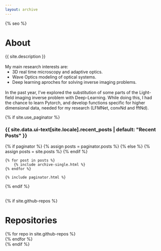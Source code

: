 ```yaml
---
layout: archive
---
```

{% seo %}

<h1 class="page__title" itemprop="headline">About</h1>
<article class="text__description">
    {{ site.description }}
    <br>
    <br>
    My main research interests are:
    <ul style="margin-top: 0; margin-bottom: 0;">    
        <li style="margin-top: 0; margin-bottom: 0;">3D real time microscopy and adaptive optics.</li>
        <li style="margin-top: 0; margin-bottom: 0;">Wave Optics modeling of optical systems.</li>
        <li style="margin-top: 0; margin-bottom: 0;">Deep learning aproches for solving inverse imaging problems.</li>
    </ul>
    <br>
    In the past year, I've explored the substitution of some parts of the Light-field imaging inverse problem with Deep-Learning. While doing this, I had the chance to learn Pytorch, and develop functions specific for higher dimensional data, needed for my research (LFMNet, convNd and fftNd).
</article>
  
{% if site.use_paginator %}
    <h3 class="archive__subtitle">{{ site.data.ui-text[site.locale].recent_posts | default: "Recent Posts" }}</h3>
    {% if paginator %}
        {% assign posts = paginator.posts %}
    {% else %}
        {% assign posts = site.posts %}
    {% endif %}

    {% for post in posts %}
        {% include archive-single.html %}
    {% endfor %}

    {% include paginator.html %}
{% endif %}


<br>
{% if site.github-repos %}
<h1>Repositories</h1>
<div class="grid__wrapper">
{% for repo in site.github-repos %}
  <div class="github-card" data-github="{{repo.name}}" data-width="300em" data-height="" data-theme="default"></div>
{% endfor %}
</div>
<script src="/assets/github-cards/src/widget.js"></script>
{% endif %}